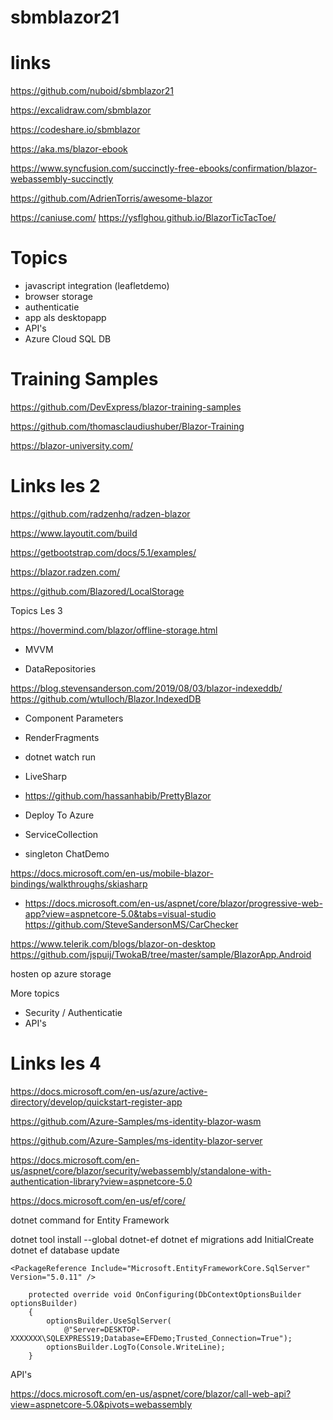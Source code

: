 # sbmblazor21

# links

https://github.com/nuboid/sbmblazor21

https://excalidraw.com/sbmblazor

https://codeshare.io/sbmblazor

https://aka.ms/blazor-ebook

https://www.syncfusion.com/succinctly-free-ebooks/confirmation/blazor-webassembly-succinctly

https://github.com/AdrienTorris/awesome-blazor

https://caniuse.com/
https://ysflghou.github.io/BlazorTicTacToe/

# Topics

- javascript integration (leafletdemo)
- browser storage
- authenticatie
- app als desktopapp
- API's
- Azure Cloud SQL DB

# Training Samples

https://github.com/DevExpress/blazor-training-samples

https://github.com/thomasclaudiushuber/Blazor-Training

https://blazor-university.com/

# Links les 2

https://github.com/radzenhq/radzen-blazor

https://www.layoutit.com/build

https://getbootstrap.com/docs/5.1/examples/

https://blazor.radzen.com/

https://github.com/Blazored/LocalStorage

Topics Les 3

https://hovermind.com/blazor/offline-storage.html

- MVVM

- DataRepositories

https://blog.stevensanderson.com/2019/08/03/blazor-indexeddb/
https://github.com/wtulloch/Blazor.IndexedDB

- Component Parameters

- RenderFragments

- dotnet watch run

- LiveSharp

- https://github.com/hassanhabib/PrettyBlazor

- Deploy To Azure

- ServiceCollection

- singleton ChatDemo

https://docs.microsoft.com/en-us/mobile-blazor-bindings/walkthroughs/skiasharp

- https://docs.microsoft.com/en-us/aspnet/core/blazor/progressive-web-app?view=aspnetcore-5.0&tabs=visual-studio
https://github.com/SteveSandersonMS/CarChecker

https://www.telerik.com/blogs/blazor-on-desktop
https://github.com/jspuij/TwokaB/tree/master/sample/BlazorApp.Android


hosten op azure storage


More topics

- Security / Authenticatie
- API's


# Links les 4

https://docs.microsoft.com/en-us/azure/active-directory/develop/quickstart-register-app

https://github.com/Azure-Samples/ms-identity-blazor-wasm

https://github.com/Azure-Samples/ms-identity-blazor-server

https://docs.microsoft.com/en-us/aspnet/core/blazor/security/webassembly/standalone-with-authentication-library?view=aspnetcore-5.0

https://docs.microsoft.com/en-us/ef/core/


dotnet command for Entity Framework

dotnet tool install --global dotnet-ef
dotnet ef migrations add InitialCreate
dotnet ef database update


 <PackageReference Include="Microsoft.EntityFrameworkCore" Version="5.0.11" />
    <PackageReference Include="Microsoft.EntityFrameworkCore.Design" Version="5.0.11">

    <PackageReference Include="Microsoft.EntityFrameworkCore.SqlServer" Version="5.0.11" />

        protected override void OnConfiguring(DbContextOptionsBuilder optionsBuilder)
        {
            optionsBuilder.UseSqlServer(
                @"Server=DESKTOP-XXXXXXX\SQLEXPRESS19;Database=EFDemo;Trusted_Connection=True");
            optionsBuilder.LogTo(Console.WriteLine);
        }

API's
     
https://docs.microsoft.com/en-us/aspnet/core/blazor/call-web-api?view=aspnetcore-5.0&pivots=webassembly




